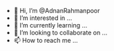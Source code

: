 - 👋 Hi, I’m @AdnanRahmanpoor
- 👀 I’m interested in ...
- 🌱 I’m currently learning ...
- 💞️ I’m looking to collaborate on ...
- 📫 How to reach me ...

<!---
AdnanRahmanpoor/AdnanRahmanpoor is a ✨ special ✨ repository because its `README.md` (this file) appears on your GitHub profile.
You can click the Preview link to take a look at your changes.
--->
